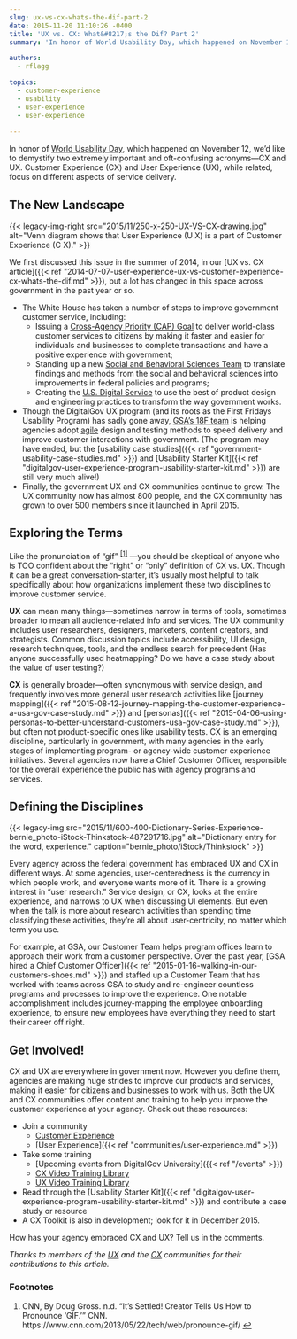 ```yaml
---
slug: ux-vs-cx-whats-the-dif-part-2
date: 2015-11-20 11:10:26 -0400
title: 'UX vs. CX: What&#8217;s the Dif? Part 2'
summary: 'In honor of World Usability Day, which happened on November 12, we’d like to demystify two extremely important and oft-confusing acronyms&mdash;CX and UX. Customer Experience (CX) and User Experience (UX), while related, focus on different aspects of service delivery.'

authors:
  - rflagg

topics:
  - customer-experience
  - usability
  - user-experience
  - user-experience
  
---
```


In honor of [World Usability Day](http://www.worldusabilityday.org/), which happened on November 12, we’d like to demystify two extremely important and oft-confusing acronyms—CX and UX. Customer Experience (CX) and User Experience (UX), while related, focus on different aspects of service delivery.

## The New Landscape

{{< legacy-img-right src="2015/11/250-x-250-UX-VS-CX-drawing.jpg" alt="Venn diagram shows that User Experience (U X) is a part of Customer Experience (C X)." >}}

We first discussed this issue in the summer of 2014, in our [UX vs. CX article]({{< ref "2014-07-07-user-experience-ux-vs-customer-experience-cx-whats-the-dif.md" >}}), but a lot has changed in this space across government in the past year or so.

* The White House has taken a number of steps to improve government customer service, including:
   * Issuing a [Cross-Agency Priority (CAP) Goal](http://www.performance.gov/node/3400/view?view=public#overview) to deliver world-class customer services to citizens by making it faster and easier for individuals and businesses to complete transactions and have a positive experience with government;
   * Standing up a new [Social and Behavioral Sciences Team](https://sbst.gov/) to translate findings and methods from the social and behavioral sciences into improvements in federal policies and programs;
   * Creating the [U.S. Digital Service](https://www.whitehouse.gov/digital/united-states-digital-service) to use the best of product design and engineering practices to transform the way government works.
* Though the DigitalGov UX program (and its roots as the First Fridays Usability Program) has sadly gone away, [GSA’s 18F team](https://18f.gsa.gov/) is helping agencies adopt [agile](https://digital.gov/tag/agile/) design and testing methods to speed delivery and improve customer interactions with government. (The program may have ended, but the [usability case studies]({{< ref "government-usability-case-studies.md" >}}) and [Usability Starter Kit]({{< ref "digitalgov-user-experience-program-usability-starter-kit.md" >}}) are still very much alive!)
* Finally, the government UX and CX communities continue to grow. The UX community now has almost 800 people, and the CX community has grown to over 500 members since it launched in April 2015.

## Exploring the Terms

Like the pronunciation of “gif” <sup><a aria-describedby="footnote-label" href="#fn1" id="footnotes-ref1">[1]</a></sup> &mdash;you should be skeptical of anyone who is TOO confident about the “right” or “only” definition of CX vs. UX. Though it can be a great conversation-starter, it’s usually most helpful to talk specifically about how organizations implement these two disciplines to improve customer service.

**UX** can mean many things—sometimes narrow in terms of tools, sometimes broader to mean all audience-related info and services. The UX community includes user researchers, designers, marketers, content creators, and strategists. Common discussion topics include accessibility, UI design, research techniques, tools, and the endless search for precedent (Has anyone successfully used heatmapping? Do we have a case study about the value of user testing?)

**CX** is generally broader—often synonymous with service design, and frequently involves more general user research activities like [journey mapping]({{< ref "2015-08-12-journey-mapping-the-customer-experience-a-usa-gov-case-study.md" >}}) and [personas]({{< ref "2015-04-06-using-personas-to-better-understand-customers-usa-gov-case-study.md" >}}), but often not product-specific ones like usability tests. CX is an emerging discipline, particularly in government, with many agencies in the early stages of implementing program- or agency-wide customer experience initiatives. Several agencies now have a Chief Customer Officer, responsible for the overall experience the public has with agency programs and services.

## Defining the Disciplines

{{< legacy-img src="2015/11/600-400-Dictionary-Series-Experience-bernie_photo-iStock-Thinkstock-487291716.jpg" alt="Dictionary entry for the word, experience." caption="bernie_photo/iStock/Thinkstock" >}}

Every agency across the federal government has embraced UX and CX in different ways. At some agencies, user-centeredness is the currency in which people work, and everyone wants more of it. There is a growing interest in “user research.” Service design, or CX, looks at the entire experience, and narrows to UX when discussing UI elements. But even when the talk is more about research activities than spending time classifying these activities, they’re all about user-centricity, no matter which term you use.

For example, at GSA, our Customer Team helps program offices learn to approach their work from a customer perspective. Over the past year, [GSA hired a Chief Customer Officer]({{< ref "2015-01-16-walking-in-our-customers-shoes.md" >}}) and staffed up a Customer Team that has worked with teams across GSA to study and re-engineer countless programs and processes to improve the experience. One notable accomplishment includes journey-mapping the employee onboarding experience, to ensure new employees have everything they need to start their career off right.

## Get Involved!

CX and UX are everywhere in government now. However you define them, agencies are making huge strides to improve our products and services, making it easier for citizens and businesses to work with us. Both the UX and CX communities offer content and training to help you improve the customer experience at your agency. Check out these resources:

* Join a community
   * [Customer Experience](https://digital.gov/communities/customer-experience/)
   * [User Experience]({{< ref "communities/user-experience.md" >}})
* Take some training
   * [Upcoming events from DigitalGov University]({{< ref "/events" >}})
   * [CX Video Training Library](https://www.youtube.com/playlist?list=PLd9b-GuOJ3nH7xSSjL1XBXPfVqw68BNbW)
   * [UX Video Training Library](https://www.youtube.com/playlist?list=PLd9b-GuOJ3nGAp5rEv5-9qfkCMlgohUMr)
* Read through the [Usability Starter Kit]({{< ref "digitalgov-user-experience-program-usability-starter-kit.md" >}}) and contribute a case study or resource
* A CX Toolkit is also in development; look for it in December 2015.

How has your agency embraced CX and UX? Tell us in the comments.

_Thanks to members of the [UX](https://digital.gov/communities/user-experience/) and the [CX](https://digital.gov/communities/customer-experience/) communities for their contributions to this article._

<footer>
<h3 id="footnote-label">Footnotes</h3>
<ol>
<li id="fn1">CNN, By Doug Gross. n.d. “It’s Settled! Creator Tells Us How to Pronounce ‘GIF.’” CNN. https://www.cnn.com/2013/05/22/tech/web/pronounce-gif/ <a href="#footnotes-ref1" aria-label="Back to content">↩</a></li>
</ol>
</footer>
